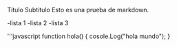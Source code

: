 Título
Subtitulo
Esto es una prueba de markdown.

-lista 1
-lista 2
-lista 3

'''javascript
function hola()
{
    cosole.Log("hola mundo");
}